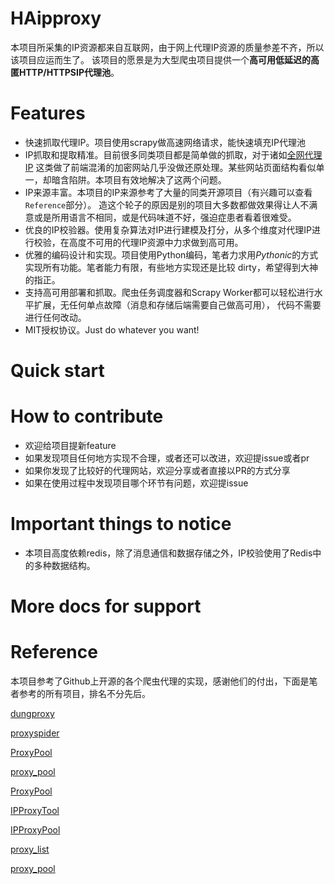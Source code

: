 # HAipproxy
本项目所采集的IP资源都来自互联网，由于网上代理IP资源的质量参差不齐，所以该项目应运而生了。
该项目的愿景是为大型爬虫项目提供一个**高可用低延迟的高匿HTTP/HTTPSIP代理池**。

# Features
- 快速抓取代理IP。项目使用scrapy做高速网络请求，能快速填充IP代理池
- IP抓取和提取精准。目前很多同类项目都是简单做的抓取，对于诸如[全网代理IP](http://www.goubanjia.com/free/gngn/index.shtml)
这类做了前端混淆的加密网站几乎没做还原处理。某些网站页面结构看似单一，却暗含陷阱。本项目有效地解决了这两个问题。
- IP来源丰富。本项目的IP来源参考了大量的同类开源项目（有兴趣可以查看`Reference`部分）。
造这个轮子的原因是别的项目大多数都做效果得让人不满意或是所用语言不相同，或是代码味道不好，强迫症患者看着很难受。
- 优良的IP校验器。使用复杂算法对IP进行建模及打分，从多个维度对代理IP进行校验，在高度不可用的代理IP资源中力求做到高可用。
- 优雅的编码设计和实现。项目使用Python编码，笔者力求用*Pythonic*的方式实现所有功能。笔者能力有限，有些地方实现还是比较
dirty，希望得到大神的指正。
- 支持高可用部署和抓取。爬虫任务调度器和Scrapy Worker都可以轻松进行水平扩展，无任何单点故障（消息和存储后端需要自己做高可用），
代码不需要进行任何改动。
- MIT授权协议。Just do whatever you want!

# Quick start

# How to contribute
- 欢迎给项目提新feature
- 如果发现项目任何地方实现不合理，或者还可以改进，欢迎提issue或者pr
- 如果你发现了比较好的代理网站，欢迎分享或者直接以PR的方式分享
- 如果在使用过程中发现项目哪个环节有问题，欢迎提issue


# Important things to notice
- 本项目高度依赖redis，除了消息通信和数据存储之外，IP校验使用了Redis中的多种数据结构。

# More docs for support

# Reference
本项目参考了Github上开源的各个爬虫代理的实现，感谢他们的付出，下面是笔者参考的所有项目，排名不分先后。

[dungproxy](https://github.com/virjar/dungproxy)

[proxyspider](https://github.com/zhangchenchen/proxyspider)

[ProxyPool](https://github.com/henson/ProxyPool)

[proxy_pool](https://github.com/jhao104/proxy_pool)

[ProxyPool](https://github.com/WiseDoge/ProxyPool)

[IPProxyTool](https://github.com/awolfly9/IPProxyTool)

[IPProxyPool](https://github.com/qiyeboy/IPProxyPool)

[proxy_list](https://github.com/gavin66/proxy_list)

[proxy_pool](https://github.com/lujqme/proxy_pool)